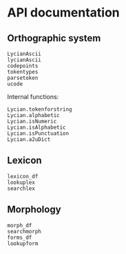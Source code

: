 # API documentation

## Orthographic system


```@docs
LycianAscii
lycianAscii
codepoints
tokentypes
parsetoken
ucode
```

Internal functions:

```@docs
Lycian.tokenforstring
Lycian.alphabetic
Lycian.isNumeric
Lycian.isAlphabetic
Lycian.isPunctuation
Lycian.a2uDict
```

## Lexicon

```@docs
lexicon_df
lookuplex
searchlex
```

## Morphology

```@docs
morph_df
searchmorph
forms_df
lookupform
```